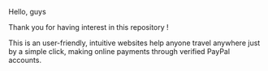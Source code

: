 Hello, guys

Thank you for having interest in this repository ! 

This is an user-friendly, intuitive websites help anyone travel anywhere just by a simple click, making online 
payments through verified PayPal accounts.



